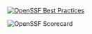 [![OpenSSF Best Practices](https://www.bestpractices.dev/projects/10267/badge)](https://www.bestpractices.dev/projects/10267)

![OpenSSF Scorecard](https://api.securityscorecards.dev/projects/nixguin/password-generator/badge)
